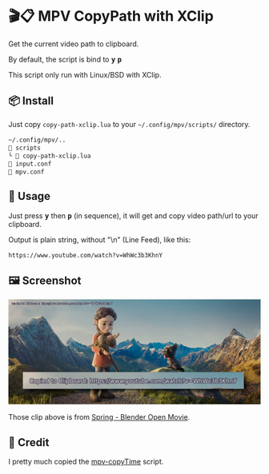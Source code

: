 # 🎬📋 MPV CopyPath with XClip

Get the current video path to clipboard.

By default, the script is bind to <kbd><b>y</b></kbd> <kbd><b>p</b></kbd>

This script only run with Linux/BSD with XClip.


## 📦 Install

Just copy `copy-path-xclip.lua` to your `~/.config/mpv/scripts/` directory.

```
~/.config/mpv/..
📂 scripts
└ 📄 copy-path-xclip.lua
📄 input.conf
📄 mpv.conf
```


## 🍲 Usage

Just press <kbd><b>y</b></kbd> then <kbd><b>p</b></kbd> (in sequence), it will get and copy video path/url to your clipboard.

Output is plain string, without "\n" (Line Feed), like this:

```
https://www.youtube.com/watch?v=WhWc3b3KhnY
```


## 🖼️ Screenshot

![screenshot](.image/sample_osd.png)

Those clip above is from [Spring - Blender Open Movie](https://www.youtube.com/watch?v=WhWc3b3KhnY).


## 🤝 Credit

I pretty much copied the [mpv-copyTime](https://github.com/Arieleg/mpv-copyTime) script.
